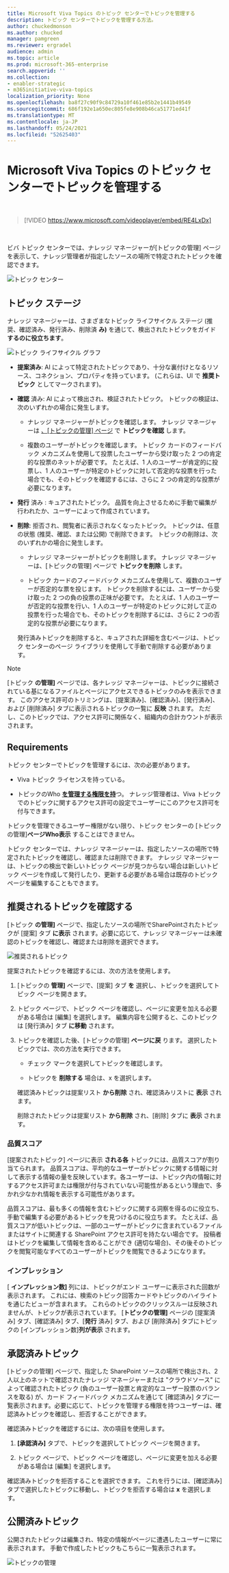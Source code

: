 ```yaml
---
title: Microsoft Viva Topics のトピック センターでトピックを管理する
description: トピック センターでトピックを管理する方法。
author: chuckedmonson
ms.author: chucked
manager: pamgreen
ms.reviewer: ergradel
audience: admin
ms.topic: article
ms.prod: microsoft-365-enterprise
search.appverid: ''
ms.collection:
- enabler-strategic
- m365initiative-viva-topics
localization_priority: None
ms.openlocfilehash: ba8f27c90f9c84729a10f461e85b2e1441b49549
ms.sourcegitcommit: 686f192e1a650ec805fe8e908b46ca51771ed41f
ms.translationtype: MT
ms.contentlocale: ja-JP
ms.lasthandoff: 05/24/2021
ms.locfileid: "52625403"
---
```

# <a name="manage-topics-in-the-topic-center-in-microsoft-viva-topics"></a>Microsoft Viva Topics のトピック センターでトピックを管理する

</br>

> [!VIDEO https://www.microsoft.com/videoplayer/embed/RE4LxDx]  

</br>

ビバ トピック センターでは、ナレッジ マネージャーが[トピックの管理] ページを表示して、ナレッジ管理者が指定したソースの場所で特定されたトピックを確認できます。  

   ![トピック センター](../media/knowledge-management/topic-center.png)  

## <a name="topic-stages"></a>トピック ステージ

ナレッジ マネージャーは、さまざまなトピック ライフサイクル ステージ (推奨、確認済み、発行済み、削除済 **み)** を通じて、検出されたトピックをガイド **するのに役立ちます**。

   ![トピック ライフサイクル グラフ](../media/knowledge-management/topic-lifecycle.png) 

- **提案済み**: AI によって特定されたトピックであり、十分な裏付けとなるリソース、コネクション、プロパティを持っています。 (これらは、UI で **推奨トピック** としてマークされます)。

- **確認** 済み: AI によって検出され、検証されたトピック。 トピックの検証は、次のいずれかの場合に発生します。

   - ナレッジ マネージャーがトピックを確認します。 ナレッジ マネージャーは [、[トピックの管理] ページ](manage-topics.md#confirmed-topics) で **トピックを確認** します。

   - 複数のユーザーがトピックを確認します。 トピック カードのフィードバック メカニズムを使用して投票したユーザーから受け取った 2 つの肯定的な投票のネットが必要です。 たとえば、1 人のユーザーが肯定的に投票し、1 人のユーザーが特定のトピックに対して否定的な投票を行った場合でも、そのトピックを確認するには、さらに 2 つの肯定的な投票が必要になります。
 
- **発行** 済み : キュアされたトピック。 品質を向上させるために手動で編集が行われたか、ユーザーによって作成されています。

- **削除**: 拒否され、閲覧者に表示されなくなったトピック。 トピックは、任意の状態 (推奨、確認、または公開) で削除できます。 トピックの削除は、次のいずれかの場合に発生します。

   - ナレッジ マネージャーがトピックを削除します。 ナレッジ マネージャーは、[トピックの管理] ページで **トピックを削除** します。

   - トピック カードのフィードバック メカニズムを使用して、複数のユーザーが否定的な票を投じます。 トピックを削除するには、ユーザーから受け取った 2 つの負の投票の正味が必要です。 たとえば、1 人のユーザーが否定的な投票を行い、1 人のユーザーが特定のトピックに対して正の投票を行った場合でも、そのトピックを削除するには、さらに 2 つの否定的な投票が必要になります。

  発行済みトピックを削除すると、キュアされた詳細を含むページは、トピック センターのページ ライブラリを使用して手動で削除する必要があります。

> [!Note] 
> [トピック **の管理]** ページでは、各ナレッジ マネージャーは、トピックに接続されている基になるファイルとページにアクセスできるトピックのみを表示できます。 このアクセス許可のトリミングは、[提案済み]、[確認済み]、[発行済み]、および [削除済み] タブに表示されるトピックの一覧に **反映** されます。  ただし、このトピックでは、アクセス許可に関係なく、組織内の合計カウントが表示されます。

## <a name="requirements"></a>Requirements

トピック センターでトピックを管理するには、次の必要があります。
- Viva トピック ライセンスを持っている。

- トピックのWho [**を管理する権限を持**](./topic-experiences-user-permissions.md)つ。 ナレッジ管理者は、Viva トピックでのトピックに関するアクセス許可の設定でユーザーにこのアクセス許可を付与できます。 

トピックを管理できるユーザー権限がない限り、トピック センターの [トピックの管理]**ページWho表示** することはできません。

トピック センターでは、ナレッジ マネージャーは、指定したソースの場所で特定されたトピックを確認し、確認または削除できます。 ナレッジ マネージャーは、トピックの検出で新しいトピック ページが見つからない場合は新しいトピック ページを作成して発行したり、更新する必要がある場合は既存のトピック ページを編集することもできます。

## <a name="review-suggested-topics"></a>推奨されるトピックを確認する

[トピック **の管理]** ページで、指定したソースの場所でSharePointされたトピックが [提案] タブ **に表示** されます。必要に応じて、ナレッジ マネージャーは未確認のトピックを確認し、確認または削除を選択できます。

   ![推奨されるトピック](../media/knowledge-management/quality-score.png) 

提案されたトピックを確認するには、次の方法を使用します。

1. [トピックの **管理]** ページで、[提案] タブ **を** 選択し、トピックを選択してトピック ページを開きます。

2. トピック ページで、トピック ページを確認し、ページに変更を加える必要がある場合は [編集] を選択します。 編集内容を公開すると、このトピックは [発行済み] タブ **に移動** されます。

3. トピックを確認した後、[トピックの管理] **ページに戻** ります。 選択したトピックでは、次の方法を実行できます。

   - チェック マークを選択してトピックを確認します。
    
   - トピックを **削除する** 場合は、x を選択します。

    確認済みトピックは提案リスト **から削除** され、確認済みリストに **表示** されます。

    削除されたトピックは提案リスト **から削除** され、[削除] タブに **表示** されます。

### <a name="quality-score"></a>品質スコア

[提案されたトピック] ページに表示 **される各** トピックには、品質スコアが割り当てられます。 品質スコアは、平均的なユーザーがトピックに関する情報に対して表示する情報の量を反映しています。各ユーザーは、トピック内の情報に対するアクセス許可または権限が付与されていない可能性があるという理由で、多かれ少なかれ情報を表示する可能性があります。 

品質スコアは、最も多くの情報を含むトピックに関する洞察を得るのに役立ち、手動で編集する必要があるトピックを見つけるのに役立ちます。 たとえば、品質スコアが低いトピックは、一部のユーザーがトピックに含まれているファイルまたはサイトに関連する SharePoint アクセス許可を持たない場合です。 投稿者はトピックを編集して情報を含めることができ (適切な場合)、その後そのトピックを閲覧可能なすべてのユーザーがトピックを閲覧できるようになります。

### <a name="impressions"></a>インプレッション

[ **インプレッション数]** 列には、トピックがエンド ユーザーに表示された回数が表示されます。 これには、検索のトピック回答カードやトピックのハイライトを通じたビューが含まれます。 これらのトピックのクリックスルーは反映されませんが、トピックが表示されています。 [**トピックの管理]** ページの [提案済み] タブ、[確認済み] タブ、[**発行** 済み] タブ、および [削除済み] タブにトピックの [インプレッション数]**列が表示** されます。

## <a name="confirmed-topics"></a>承認済みトピック

[トピックの管理] ページで、指定した SharePoint ソースの場所で検出され、2 人以上のネットで確認されたナレッジ マネージャーまたは "クラウドソース" によって確認されたトピック (負のユーザー投票と肯定的なユーザー投票のバランスを取る) が、カード フィードバック メカニズムを通じて [確認済み] タブに一覧表示されます。必要に応じて、トピックを管理する権限を持つユーザーは、確認済みトピックを確認し、拒否することができます。

確認済みトピックを確認するには、次の項目を使用します。

1. **[承認済み]** タブで、トピックを選択してトピック ページを開きます。

2. トピック ページで、トピック ページを確認し、ページに変更を加える必要がある場合は [編集] を選択します。

確認済みトピックを拒否することを選択できます。 これを行うには、[確認済み] タブで選択したトピックに移動し、トピックを拒否する場合は **x** を選択します。

## <a name="published-topics"></a>公開済みトピック

公開されたトピックは編集され、特定の情報がページに遭遇したユーザーに常に表示されます。 手動で作成したトピックもこちらに一覧表示されます。

   ![トピックの管理](../media/knowledge-management/manage-topics-new.png)
